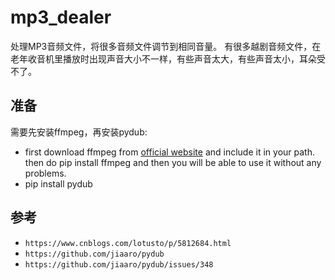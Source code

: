 # mp3_dealer

处理MP3音频文件，将很多音频文件调节到相同音量。
有很多越剧音频文件，在老年收音机里播放时出现声音大小不一样，有些声音太大，有些声音太小，耳朵受不了。

## 准备
需要先安装ffmpeg，再安装pydub:
- first download ffmpeg from [official website](https://www.ffmpeg.org/download.html) and include it in your path. then do pip install ffmpeg and then you will be able to use it without any problems.
- pip install pydub

## 参考
- `https://www.cnblogs.com/lotusto/p/5812684.html`
- `https://github.com/jiaaro/pydub`
- `https://github.com/jiaaro/pydub/issues/348`